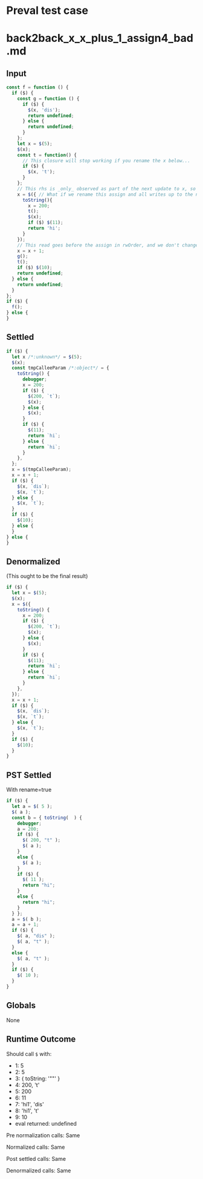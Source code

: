 # Preval test case

# back2back_x_x_plus_1_assign4_bad.md

## Input

`````js filename=intro
const f = function () {
  if ($) {
    const g = function () {
      if ($) {
        $(x, 'dis');
        return undefined;
      } else {
        return undefined;
      }
    };
    let x = $(5);
    $(x);
    const t = function() {
      // This closure will stop working if you rename the x below...
      if ($) {
        $(x, 't');
      }
    };
    // This rhs is _only_ observed as part of the next update to x, so we should be able to SSA this
    x = $({ // What if we rename this assign and all writes up to the next one? x->ssax
      toString(){
        x = 200;
        t();
        $(x);
        if ($) $(11);
        return 'hi';
      }
    });
    // This read goes before the assign in rwOrder, and we don't change the assign
    x = x + 1;
    g();
    t();
    if ($) $(10);
    return undefined;
  } else {
    return undefined;
  }
};
if ($) {
  f();
} else {
}
`````


## Settled


`````js filename=intro
if ($) {
  let x /*:unknown*/ = $(5);
  $(x);
  const tmpCalleeParam /*:object*/ = {
    toString() {
      debugger;
      x = 200;
      if ($) {
        $(200, `t`);
        $(x);
      } else {
        $(x);
      }
      if ($) {
        $(11);
        return `hi`;
      } else {
        return `hi`;
      }
    },
  };
  x = $(tmpCalleeParam);
  x = x + 1;
  if ($) {
    $(x, `dis`);
    $(x, `t`);
  } else {
    $(x, `t`);
  }
  if ($) {
    $(10);
  } else {
  }
} else {
}
`````


## Denormalized
(This ought to be the final result)

`````js filename=intro
if ($) {
  let x = $(5);
  $(x);
  x = $({
    toString() {
      x = 200;
      if ($) {
        $(200, `t`);
        $(x);
      } else {
        $(x);
      }
      if ($) {
        $(11);
        return `hi`;
      } else {
        return `hi`;
      }
    },
  });
  x = x + 1;
  if ($) {
    $(x, `dis`);
    $(x, `t`);
  } else {
    $(x, `t`);
  }
  if ($) {
    $(10);
  }
}
`````


## PST Settled
With rename=true

`````js filename=intro
if ($) {
  let a = $( 5 );
  $( a );
  const b = { toString(  ) {
    debugger;
    a = 200;
    if ($) {
      $( 200, "t" );
      $( a );
    }
    else {
      $( a );
    }
    if ($) {
      $( 11 );
      return "hi";
    }
    else {
      return "hi";
    }
  } };
  a = $( b );
  a = a + 1;
  if ($) {
    $( a, "dis" );
    $( a, "t" );
  }
  else {
    $( a, "t" );
  }
  if ($) {
    $( 10 );
  }
}
`````


## Globals


None


## Runtime Outcome


Should call `$` with:
 - 1: 5
 - 2: 5
 - 3: { toString: '"<function>"' }
 - 4: 200, 't'
 - 5: 200
 - 6: 11
 - 7: 'hi1', 'dis'
 - 8: 'hi1', 't'
 - 9: 10
 - eval returned: undefined

Pre normalization calls: Same

Normalized calls: Same

Post settled calls: Same

Denormalized calls: Same
